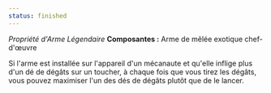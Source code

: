 ```yaml
---
status: finished
---
```

_Propriété d'Arme Légendaire_
__Composantes :__ Arme de mêlée exotique chef-d'œuvre

Si l'arme est installée sur l'appareil d'un mécanaute et qu'elle inflige plus d'un dé de dégâts sur un toucher, à chaque fois que vous tirez les dégâts, vous pouvez maximiser l'un des dés de dégâts plutôt que de le lancer.